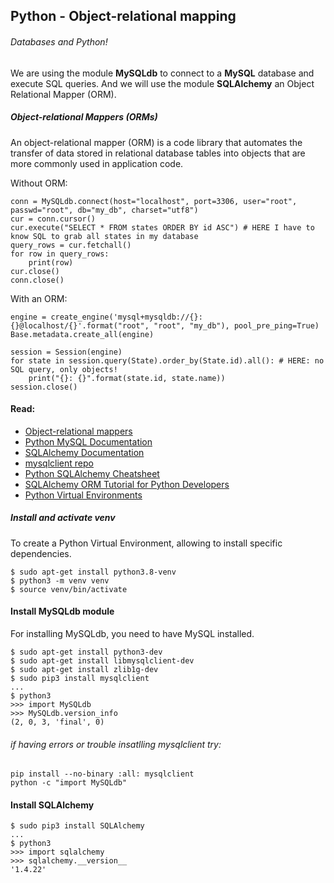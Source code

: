 ## Python - Object-relational mapping

###### Databases and Python!

We are using the module __MySQLdb__ to connect to a __MySQL__ database and execute SQL queries.
And we will use the module __SQLAlchemy__ an Object Relational Mapper (ORM).


##### Object-relational Mappers (ORMs)

An object-relational mapper (ORM) is a code library that automates the transfer of data stored in relational database tables into objects that are more commonly used in application code.

Without ORM:
```
conn = MySQLdb.connect(host="localhost", port=3306, user="root", passwd="root", db="my_db", charset="utf8")
cur = conn.cursor()
cur.execute("SELECT * FROM states ORDER BY id ASC") # HERE I have to know SQL to grab all states in my database
query_rows = cur.fetchall()
for row in query_rows:
    print(row)
cur.close()
conn.close()
```
With an ORM:
```
engine = create_engine('mysql+mysqldb://{}:{}@localhost/{}'.format("root", "root", "my_db"), pool_pre_ping=True)
Base.metadata.create_all(engine)

session = Session(engine)
for state in session.query(State).order_by(State.id).all(): # HERE: no SQL query, only objects!
    print("{}: {}".format(state.id, state.name))
session.close()
```

#### Read:
- [Object-relational mappers](https://www.fullstackpython.com/object-relational-mappers-orms.html)
- [Python MySQL Documentation](https://www.mikusa.com/python-mysql-docs/index.html)
- [SQLAlchemy Documentation](https://docs.sqlalchemy.org/en/13/orm/tutorial.html)
- [mysqlclient repo](https://github.com/PyMySQL/mysqlclient#install)
- [Python SQLAlchemy Cheatsheet](https://www.pythonsheets.com/notes/python-sqlalchemy.html)
- [SQLAlchemy ORM Tutorial for Python Developers](https://auth0.com/blog/sqlalchemy-orm-tutorial-for-python-developers/)
- [Python Virtual Environments](https://realpython.com/python-virtual-environments-a-primer/)

##### Install and activate venv

To create a Python Virtual Environment, allowing to install specific dependencies.
```
$ sudo apt-get install python3.8-venv
$ python3 -m venv venv
$ source venv/bin/activate
```

#### Install MySQLdb module

For installing MySQLdb, you need to have MySQL installed.
```
$ sudo apt-get install python3-dev
$ sudo apt-get install libmysqlclient-dev
$ sudo apt-get install zlib1g-dev
$ sudo pip3 install mysqlclient
...
$ python3
>>> import MySQLdb
>>> MySQLdb.version_info 
(2, 0, 3, 'final', 0)
```
###### if having errors or trouble insatlling mysqlclient try:
```
pip install --no-binary :all: mysqlclient
python -c "import MySQLdb"
```
#### Install SQLAlchemy
```
$ sudo pip3 install SQLAlchemy
...
$ python3
>>> import sqlalchemy
>>> sqlalchemy.__version__ 
'1.4.22'
```
